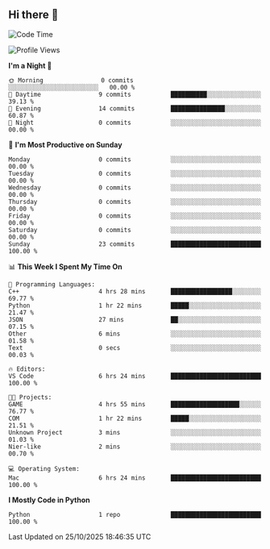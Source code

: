 ## Hi there 👋

<!--START_SECTION:waka-->
![Code Time](http://img.shields.io/badge/Code%20Time-10%20hrs-blue)

![Profile Views](http://img.shields.io/badge/Profile%20Views-2-blue)

**I'm a Night 🦉** 

```text
🌞 Morning                0 commits           ░░░░░░░░░░░░░░░░░░░░░░░░░   00.00 % 
🌆 Daytime                9 commits           ██████████░░░░░░░░░░░░░░░   39.13 % 
🌃 Evening                14 commits          ███████████████░░░░░░░░░░   60.87 % 
🌙 Night                  0 commits           ░░░░░░░░░░░░░░░░░░░░░░░░░   00.00 % 
```
📅 **I'm Most Productive on Sunday** 

```text
Monday                   0 commits           ░░░░░░░░░░░░░░░░░░░░░░░░░   00.00 % 
Tuesday                  0 commits           ░░░░░░░░░░░░░░░░░░░░░░░░░   00.00 % 
Wednesday                0 commits           ░░░░░░░░░░░░░░░░░░░░░░░░░   00.00 % 
Thursday                 0 commits           ░░░░░░░░░░░░░░░░░░░░░░░░░   00.00 % 
Friday                   0 commits           ░░░░░░░░░░░░░░░░░░░░░░░░░   00.00 % 
Saturday                 0 commits           ░░░░░░░░░░░░░░░░░░░░░░░░░   00.00 % 
Sunday                   23 commits          █████████████████████████   100.00 % 
```


📊 **This Week I Spent My Time On** 

```text
💬 Programming Languages: 
C++                      4 hrs 28 mins       █████████████████░░░░░░░░   69.77 % 
Python                   1 hr 22 mins        █████░░░░░░░░░░░░░░░░░░░░   21.47 % 
JSON                     27 mins             ██░░░░░░░░░░░░░░░░░░░░░░░   07.15 % 
Other                    6 mins              ░░░░░░░░░░░░░░░░░░░░░░░░░   01.58 % 
Text                     0 secs              ░░░░░░░░░░░░░░░░░░░░░░░░░   00.03 % 

🔥 Editors: 
VS Code                  6 hrs 24 mins       █████████████████████████   100.00 % 

🐱‍💻 Projects: 
GAME                     4 hrs 55 mins       ███████████████████░░░░░░   76.77 % 
COM                      1 hr 22 mins        █████░░░░░░░░░░░░░░░░░░░░   21.51 % 
Unknown Project          3 mins              ░░░░░░░░░░░░░░░░░░░░░░░░░   01.03 % 
Nier-like                2 mins              ░░░░░░░░░░░░░░░░░░░░░░░░░   00.70 % 

💻 Operating System: 
Mac                      6 hrs 24 mins       █████████████████████████   100.00 % 
```

**I Mostly Code in Python** 

```text
Python                   1 repo              █████████████████████████   100.00 % 
```




 Last Updated on 25/10/2025 18:46:35 UTC
<!--END_SECTION:waka-->


<!--
**kitaritsu/kitaritsu** is a ✨ _special_ ✨ repository because its `README.md` (this file) appears on your GitHub profile.

Here are some ideas to get you started:

- 🔭 I’m currently working on ...
- 🌱 I’m currently learning ...
- 👯 I’m looking to collaborate on ...
- 🤔 I’m looking for help with ...
- 💬 Ask me about ...
- 📫 How to reach me: ...
- 😄 Pronouns: ...
- ⚡ Fun fact: ...
-->


